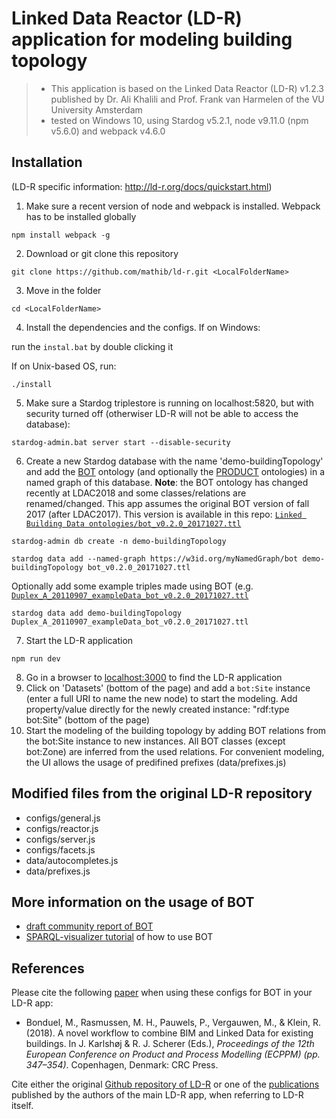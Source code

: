 # Linked Data Reactor (LD-R) application for modeling building topology
> * This application is based on the Linked Data Reactor (LD-R) v1.2.3 published by Dr. Ali Khalili and Prof. Frank van Harmelen of the VU University Amsterdam
> * tested on Windows 10, using Stardog v5.2.1, node v9.11.0 (npm v5.6.0) and webpack v4.6.0

## Installation
(LD-R specific information: http://ld-r.org/docs/quickstart.html)
1) Make sure a recent version of node and webpack is installed. Webpack has to be installed globally

`npm install webpack -g`

2) Download or git clone this repository

`git clone https://github.com/mathib/ld-r.git <LocalFolderName>`

3) Move in the folder

`cd <LocalFolderName>`

4) Install the dependencies and the configs. If on Windows:

run the `instal.bat` by double clicking it

If on Unix-based OS, run:

`./install`

5) Make sure a Stardog triplestore is running on localhost:5820, but with security turned off (otherwiser LD-R will not be able to access the database):

`stardog-admin.bat server start --disable-security`

6) Create a new Stardog database with the name 'demo-buildingTopology' and add the [BOT](https://raw.githubusercontent.com/w3c-lbd-cg/bot/master/bot.ttl) ontology (and optionally the [PRODUCT](https://github.com/w3c-lbd-cg/product) ontologies) in a named graph of this database. 
**Note**: the BOT ontology has changed recently at LDAC2018 and some classes/relations are renamed/changed. This app assumes the original BOT version of fall 2017 (after LDAC2017). This version is available in this repo: [`Linked Building Data ontologies/bot_v0.2.0_20171027.ttl`](https://raw.githubusercontent.com/mathib/ld-r/master/Linked%20Building%20Data%20ontologies/bot_v0.2.0_20171027.ttl)

`stardog-admin db create -n demo-buildingTopology`

`stardog data add --named-graph https://w3id.org/myNamedGraph/bot demo-buildingTopology bot_v0.2.0_20171027.ttl`

Optionally add some example triples made using BOT (e.g. [`Duplex_A_20110907_exampleData_bot_v0.2.0_20171027.ttl`](https://raw.githubusercontent.com/mathib/ld-r/master/Linked%20Building%20Data%20ontologies/Duplex_A_20110907_exampleData_bot_v0.2.0_20171027.ttl)

`stardog data add demo-buildingTopology Duplex_A_20110907_exampleData_bot_v0.2.0_20171027.ttl`

7) Start the LD-R application

`npm run dev`

8) Go in a browser to [localhost:3000](localhost:3000) to find the LD-R application
9) Click on 'Datasets' (bottom of the page) and add a `bot:Site` instance (enter a full URI to name the new node) to start the modeling. Add property/value directly for the newly created instance: "rdf:type bot:Site" (bottom of the page)
10) Start the modeling of the building topology by adding BOT relations from the bot:Site instance to new instances. All BOT classes (except bot:Zone) are inferred from the used relations. For convenient modeling, the UI allows the usage of predifined prefixes (data/prefixes.js)

## Modified files from the original LD-R repository
* configs/general.js
* configs/reactor.js
* configs/server.js
* configs/facets.js
* data/autocompletes.js
* data/prefixes.js

## More information on the usage of BOT
* [draft community report of BOT](https://w3c-lbd-cg.github.io/bot/)
* [SPARQL-visualizer tutorial](https://w3c-lbd-cg.github.io/bot/tutorial/) of how to use BOT

## References

Please cite the following [paper](https://www.researchgate.net/publication/327631664_A_novel_workflow_to_combine_BIM_and_Linked_Data_for_existing_buildings) when using these configs for BOT in your LD-R app:

* Bonduel, M., Rasmussen, M. H., Pauwels, P., Vergauwen, M., & Klein, R. (2018). A novel workflow to combine BIM and Linked Data for existing buildings. In J. Karlshøj & R. J. Scherer (Eds.), *Proceedings of the 12th European Conference on Product and Process Modelling (ECPPM) (pp. 347–354)*. Copenhagen, Denmark: CRC Press.

Cite either the original [Github repository of LD-R](https://github.com/ali1k/ld-r) or one of the [publications](http://research.ld-r.org/) published by the authors of the main LD-R app, when referring to LD-R itself.
